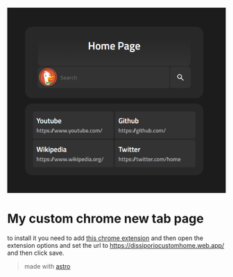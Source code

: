 ![Screenshot](/screenshots/1.png)

# My custom chrome new tab page
to install it you need to add [this chrome extension](https://chrome.google.com/webstore/detail/fast-new-tab-redirect/ohnfdmfkceojnmepofncbddpdicdjcoi) and then open the extension options and set the url to https://dissiporiocustomhome.web.app/ and then click save.
> made with [astro](https://astro.build/)
